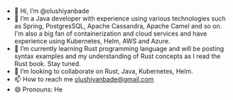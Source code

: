 - 👋 Hi, I’m @olushiyanbade
- 👀 I’m a Java developer with experience using various technologies such as Spring, PostgresSQL, Apache Cassandra, Apache Camel and so on. I'm also a big fan of containerization and cloud services and have experience using Kubernetes, Helm, AWS and Azure. 
- 🌱 I’m currently learning Rust programming language and will be posting syntax examples and my understanding of Rust concepts as I read the Rust book. Stay tuned.
- 💞️ I’m looking to collaborate on Rust, Java, Kubernetes, Helm.
- 📫 How to reach me olushiyanbade@gmail.com
- 😄 Pronouns: He

<!---
olushiyanbade/olushiyanbade is a ✨ special ✨ repository because its `README.md` (this file) appears on your GitHub profile.
You can click the Preview link to take a look at your changes.
--->
